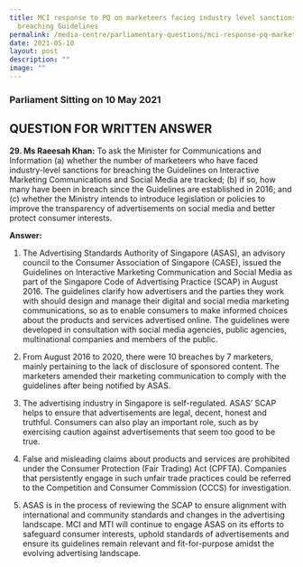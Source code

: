 ```yaml
---
title: MCI response to PQ on marketeers facing industry level sanctions for
  breaching Guidelines
permalink: /media-centre/parliamentary-questions/mci-response-pq-marketeers-sanctions-breaching-guidelines/
date: 2021-05-10
layout: post
description: ""
image: ""
---
```

### Parliament Sitting on 10 May 2021

QUESTION FOR WRITTEN ANSWER
---------------------------

**29\. Ms Raeesah Khan:** To ask the Minister for Communications and Information (a) whether the number of marketeers who have faced industry-level sanctions for breaching the Guidelines on Interactive Marketing Communications and Social Media are tracked; (b) if so, how many have been in breach since the Guidelines are established in 2016; and (c) whether the Ministry intends to introduce legislation or policies to improve the transparency of advertisements on social media and better protect consumer interests.  
  
**Answer:**  
  
1. The Advertising Standards Authority of Singapore (ASAS), an advisory council to the Consumer Association of Singapore (CASE), issued the Guidelines on Interactive Marketing Communication and Social Media as part of the Singapore Code of Advertising Practice (SCAP) in August 2016. The guidelines clarify how advertisers and the parties they work with should design and manage their digital and social media marketing communications, so as to enable consumers to make informed choices about the products and services advertised online. The guidelines were developed in consultation with social media agencies, public agencies, multinational companies and members of the public.  
  
2. From August 2016 to 2020, there were 10 breaches by 7 marketers, mainly pertaining to the lack of disclosure of sponsored content. The marketers amended their marketing communication to comply with the guidelines after being notified by ASAS.  
  
3. The advertising industry in Singapore is self-regulated. ASAS’ SCAP helps to ensure that advertisements are legal, decent, honest and truthful. Consumers can also play an important role, such as by exercising caution against advertisements that seem too good to be true.  
  
4. False and misleading claims about products and services are prohibited under the Consumer Protection (Fair Trading) Act (CPFTA). Companies that persistently engage in such unfair trade practices could be referred to the Competition and Consumer Commission (CCCS) for investigation.  
  
5. ASAS is in the process of reviewing the SCAP to ensure alignment with international and community standards and changes in the advertising landscape. MCI and MTI will continue to engage ASAS on its efforts to safeguard consumer interests, uphold standards of advertisements and ensure its guidelines remain relevant and fit-for-purpose amidst the evolving advertising landscape.